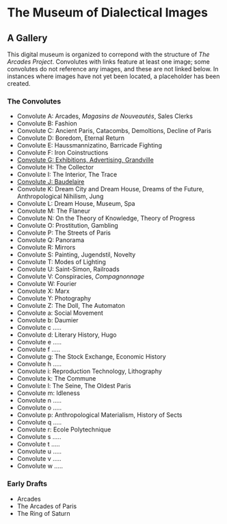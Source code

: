 
# The Museum of Dialectical Images
## A Gallery
This digital museum is organized to correpond with the structure of _The Arcades Project_. Convolutes with links feature at least one image; some convolutes do not reference any images, and these are not linked below. In instances where images have not yet been located, a placeholder has been created. 

### The Convolutes
- Convolute A: Arcades, _Magasins de Nouveautés_, Sales Clerks
- Convolute B: Fashion
- Convolute C: Ancient Paris, Catacombs, Demoltions, Decline of Paris
- Convolute D: Boredom, Eternal Return
- Convolute E: Haussmannizatino, Barricade Fighting
- Convolute F: Iron Coinstructions
- [Convolute G: Exhibitions, Advertising, Grandville](/convoluteg/ConvoluteG.md)
- Convolute H: The Collector
- Convolute I: The Interior, The Trace
- [Convolute J: Baudelaire](/convolutej/ConvoluteJ.md)
- Convolute K: Dream City and Dream House, Dreams of the Future, Anthropological Nihilism, Jung
- Convolute L: Dream House, Museum, Spa
- Convolute M: The Flaneur
- Convolute N: On the Theory of Knowledge, Theory of Progress
- Convolute O: Prostitution, Gambling
- Convolute P: The Streets of Paris
- Convolute Q: Panorama
- Convolute R: Mirrors
- Convolute S: Painting, Jugendstil, Novelty
- Convolute T: Modes of Lighting
- Convolute U: Saint-Simon, Railroads
- Convolute V: Conspiracies, _Compagnonnage_
- Convolute W: Fourier
- Convolute X: Marx
- Convolute Y: Photography
- Convolute Z: The Doll, The Automaton
- Convolute a: Social Movement
- Convolute b: Daumier
- Convolute c .....
- Convolute d: Literary History, Hugo
- Convolute e .....
- Convolute f .....
- Convolute g: The Stock Exchange, Economic History
- Convolute h .....
- Convolute i: Reproduction Technology, Lithography
- Convolute k: The Commune
- Convolute l: The Seine, The Oldest Paris
- Convolute m: Idleness
- Convolute n .....
- Convolute o .....
- Convolute p: Anthropological Materialism, History of Sects
- Convolute q .....
- Convolute r: Ecole Polytechnique
- Convolute s .....
- Convolute t .....
- Convolute u .....
- Convolute v .....
- Convolute w .....

### Early Drafts
- Arcades
- The Arcades of Paris
- The Ring of Saturn

